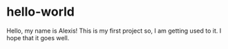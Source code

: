 # hello-world
Hello, my name is Alexis! This is my first project so, I am getting used to it. I hope that it goes well. 
